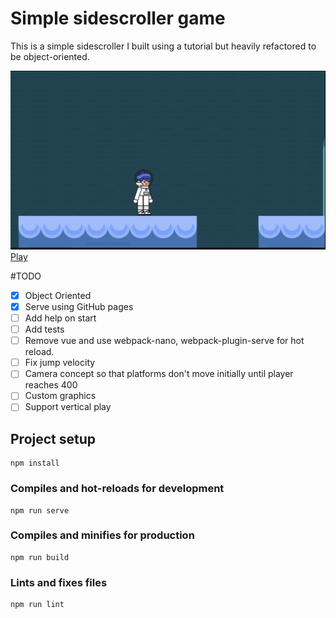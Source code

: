 # Simple sidescroller game
This is a simple sidescroller I built using a tutorial but heavily refactored to be object-oriented.

![overview](https://raw.githubusercontent.com/bishwos/simple-sidescroller-game/master/public/Screenshot%202023-05-06%20at%208.46.40%20PM.png)
[Play](https://bishwos.github.io/simple-sidescroller-game/)


#TODO
- [x] Object Oriented
- [x] Serve using GitHub pages
- [ ] Add help on start
- [ ] Add tests
- [ ] Remove vue and use webpack-nano, webpack-plugin-serve
for hot reload.
- [ ] Fix jump velocity
- [ ] Camera concept so that platforms don't move initially until player reaches 400
- [ ] Custom graphics
- [ ] Support vertical play
## Project setup
```
npm install
```

### Compiles and hot-reloads for development
```
npm run serve
```

### Compiles and minifies for production
```
npm run build
```

### Lints and fixes files
```
npm run lint
```
